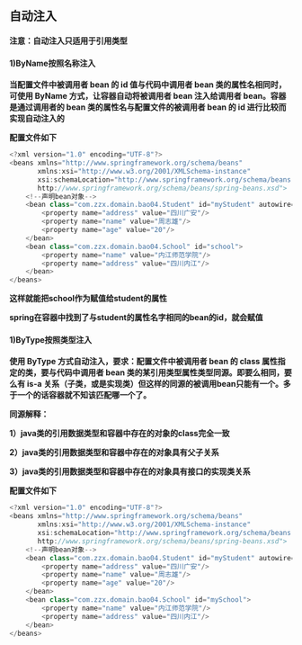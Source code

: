 ## 自动注入

#### 注意：**自动注入只适用于引用类型**

#### 1)ByName按照名称注入

**当配置文件中被调用者 bean 的 id 值与代码中调用者 bean 类的属性名相同时，可使用 ByName 方式，让容器自动将被调用者 bean 注入给调用者 bean。容器是通过调用者的 bean 类的属性名与配置文件的被调用者 bean 的 id 进行比较而实现自动注入的**

**配置文件如下**

```Java
<?xml version="1.0" encoding="UTF-8"?>
<beans xmlns="http://www.springframework.org/schema/beans"
       xmlns:xsi="http://www.w3.org/2001/XMLSchema-instance"
       xsi:schemaLocation="http://www.springframework.org/schema/beans
       http://www.springframework.org/schema/beans/spring-beans.xsd">
    <!--声明bean对象-->
    <bean class="com.zzx.domain.bao04.Student" id="myStudent" autowire="byName">
        <property name="address" value="四川广安"/>
        <property name="name" value="周志雄"/>
        <property name="age" value="20"/>
    </bean>
    <bean class="com.zzx.domain.bao04.School" id="school">
        <property name="name" value="内江师范学院"/>
        <property name="address" value="四川内江"/>
    </bean>
</beans>
```

**这样就能把school作为赋值给student的属性**

**spring在容器中找到了与student的属性名字相同的bean的id，就会赋值**



#### 1)ByType按照类型注入

**使用 ByType 方式自动注入，要求：配置文件中被调用者 bean 的 class 属性指定的类，要与代码中调用者 bean 类的某引用类型属性类型同源。即要么相同，要么有 is-a 关系（子类，或是实现类）但这样的同源的被调用bean只能有一个。多于一个的话容器就不知该匹配哪一个了。**

**同源解释：**

**1）java类的引用数据类型和容器中存在的对象的class完全一致**

**2）java类的引用数据类型和容器中存在的对象具有父子关系**

**3）java类的引用数据类型和容器中存在的对象具有接口的实现类关系**

**配置文件如下**

```Java
<?xml version="1.0" encoding="UTF-8"?>
<beans xmlns="http://www.springframework.org/schema/beans"
       xmlns:xsi="http://www.w3.org/2001/XMLSchema-instance"
       xsi:schemaLocation="http://www.springframework.org/schema/beans
       http://www.springframework.org/schema/beans/spring-beans.xsd">
    <!--声明bean对象-->
    <bean class="com.zzx.domain.bao04.Student" id="myStudent" autowire="byType">
        <property name="address" value="四川广安"/>
        <property name="name" value="周志雄"/>
        <property name="age" value="20"/>
    </bean>
    <bean class="com.zzx.domain.bao04.School" id="mySchool">
        <property name="name" value="内江师范学院"/>
        <property name="address" value="四川内江"/>
    </bean>
</beans>
```